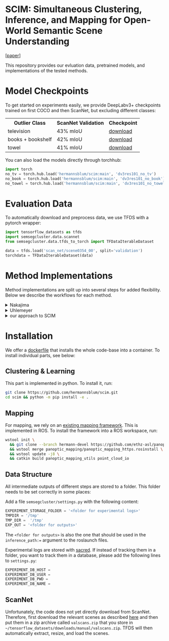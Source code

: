# SCIM: Simultaneous Clustering, Inference, and Mapping for Open-World Semantic Scene Understanding

[[paper](https://arxiv.org/abs/2206.10670)]


This repository provides our evluation data, pretrained models, and implementations of the tested methods.

# Model Checkpoints

To get started on experiments easily, we provide DeepLabv3+ checkpoints trained on first COCO and then ScanNet, but excluding different classes:

<table>
<tr><th>Outlier Class</th><th>ScanNet Validation</th><th>Checkpoint</th></tr>
<tr><td>television</td><td>43% mIoU</td><td><a target="_blank" href="https://zenodo.org/record/6840795/files/deeplab_no_tv.pth?download=1">download</a></td></tr>
<tr><td>books + bookshelf</td><td>42% mIoU</td><td><a target="_blank" href="https://zenodo.org/record/6840795/files/deeplab_no_books.pth?download=1">download</a></td></tr>
<tr><td>towel</td><td>41% mIoU</td><td><a target="_blank" href="https://zenodo.org/record/6840795/files/deeplab_no_towel.pth?download=1">download</a></td></tr>
</table>

You can also load the models directly through torchhub:

```python
import torch
no_tv = torch.hub.load('hermannsblum/scim:main', 'dv3res101_no_tv')
no_book = torch.hub.load('hermannsblum/scim:main', 'dv3res101_no_book')
no_towel = torch.hub.load('hermannsblum/scim:main', 'dv3res101_no_towel')
```


# Evaluation Data

To automatically download and preprocess data, we use TFDS with a pytorch wrapper:

```python
import tensorflow_datasets as tfds
import semsegcluster.data.scannet
from semsegcluster.data.tfds_to_torch import TFDataIterableDataset

data = tfds.load('scan_net/scene0354_00', split='validation')
torchdata = TFDataIterableDataset(data)
```

# Method Implementations

Method implementations are split up into several steps for added flexibility. Below we describe the workflows for each method.

<details>
  <summary>Nakajima</summary>

1. run inference
```bash
python deeplab/scannet_inference.py with subset=$SCENE and pretrained_model=$MODEL
```
2. run mapping (for flexibility, we run semantic mapping and uncertainty mapping separately)
```bash
roslaunch panoptic_mapping_utils scannnet_mapping.launch scene:=$SCENE model:=$MODEL inference_path:=<folder for outputs>/scannet_inference/$SCENE/$MODEL
roslaunch panoptic_mapping_utils scannnet_uncertmap.launch scene:=$SCENE model:=$MODEL inference_path:=<folder for outputs>/scannet_inference/$SCENE/$MODEL
```
3. render the maps
```bash
panoptic_mapping_utils scannnet_predrender.launch scene:=$SCENE model:=$MODEL inference_path:=<folder for outputs>/scannet_inference/$SCENE/$MODEL
panoptic_mapping_utils scannnet_voxelidrender.launch scene:=$SCENE model:=$MODEL inference_path:=<folder for outputs>/scannet_inference/$SCENE/$MODEL
panoptic_mapping_utils scannnet_uncertrender.launch scene:=$SCENE model:=$MODEL inference_path:=<folder for outputs>/scannet_inference/$SCENE/$MODEL
```
4. get the geometric features (we run 3DSmoothNet in a singularity container)
```bash
singularity run --nv --bind $OUTPUTS/$SCENE/$MODEL/point_cloud_0.ply:/pc.ply --bind $OUTPUTS/$SCENE/$MODEL/smoothnet:/output --bind $SMOOTHNET_DATA/evaluate:/3DSmoothNet/data/evaluate --bind $SMOOTHNET_DATA/logs:/3DSmoothNet/logs --bind $SMOOTHNET_DATA/preprocessed:/preprocessed smoothnet.simg
roslaunch panoptic_mapping_utils scannnet_geofeatures.launch scene:=$SCENE model:=$MODEL
```
5. run parameter optimisation and clustering
```bash
python3 deeplab/scannet_nakajima.py best_mcl_nakajima  with subset=$SCENE pretrained_model=$MODEL n_calls=100 shard=20
```
  </details>

<details>
  <summary>Uhlemeyer</summary>

1. run inference
```bash
python deeplab/scannet_inference.py with subset=$SCENE and pretrained_model=$MODEL
```

2. run meta-segmentation and clustering
```bash
python3 deeplab/scannet_uhlemeyer.py with subset=$SCENE pretrained_model=$MODEL pred_name=pred uncert_name=maxlogit-pp eps=3.5 min_samples=10
```
3. train the segmentation model and run inference with the new model
```bash
python deeplab/scannet_adaptation.py with subset=$SCENE and pretrained_model=$MODEL pseudolabels=uhlemeyer<id>
python deeplab/scannet_adaptedinference.py with training=<id from above> subset=$SCENE
```
  </details>

<details>
  <summary>our approach to SCIM</summary>

1. run inference
```bash
python deeplab/scannet_inference.py with subset=$SCENE and pretrained_model=$MODEL
```
2. run mapping (for flexibility, we run semantic mapping and uncertainty mapping separately)
```bash
roslaunch panoptic_mapping_utils scannnet_mapping.launch scene:=$SCENE model:=$MODEL inference_path:=<folder for outputs>/scannet_inference/$SCENE/$MODEL
roslaunch panoptic_mapping_utils scannnet_uncertmap.launch scene:=$SCENE model:=$MODEL inference_path:=<folder for outputs>/scannet_inference/$SCENE/$MODEL
```
3. render the maps
```bash
panoptic_mapping_utils scannnet_predrender.launch scene:=$SCENE model:=$MODEL inference_path:=<folder for outputs>/scannet_inference/$SCENE/$MODEL
panoptic_mapping_utils scannnet_voxelidrender.launch scene:=$SCENE model:=$MODEL inference_path:=<folder for outputs>/scannet_inference/$SCENE/$MODEL
panoptic_mapping_utils scannnet_uncertrender.launch scene:=$SCENE model:=$MODEL inference_path:=<folder for outputs>/scannet_inference/$SCENE/$MODEL
```
4. get the geometric features (we run 3DSmoothNet in a singularity container)
```bash
singularity run --nv --bind $OUTPUTS/$SCENE/$MODEL/point_cloud_0.ply:/pc.ply --bind $OUTPUTS/$SCENE/$MODEL/smoothnet:/output --bind $SMOOTHNET_DATA/evaluate:/3DSmoothNet/data/evaluate --bind $SMOOTHNET_DATA/logs:/3DSmoothNet/logs --bind $SMOOTHNET_DATA/preprocessed:/preprocessed smoothnet.simg
roslaunch panoptic_mapping_utils scannnet_geofeatures.launch scene:=$SCENE model:=$MODEL
```
5. run parameter optimisation and clustering (here we combine segmentation feautures, geometric features, and DINO; see the `deeplab/` folder for different scripts combining different features)
```bash
python3 deeplab/scannet_segandgeoanddino.py best_hdbscan  with subset=$SCENE pretrained_model=$MODEL n_calls=200 cluster_selection_method=eom
```
6. combine clustering and mapping into pseudolabels (`outlier` needs to be adjusted dependent on the clustering above)
```bash
python deeplab/pseudolabel.py with subset=$SCENE and pretrained_model=$MODEL outlier=segandgeoanddinohdbscan<id>
```
7. train the segmentation model and run inference with the new model
```bash
python deeplab/scannet_adaptation.py with subset=$SCENE and pretrained_model=$MODEL pseudolabels=merged-pseudolabel-pred-segandgeoanddinohdbscan<id>
python deeplab/scannet_adaptedinference.py with training=<id from above> subset=$SCENE
```
 </details>

# Installation

We offer a [dockerfile](https://github.com/hermannsblum/scim/blob/main/Dockerfile) that installs the whole code-base into a container. To install individual parts, see below:

## Clustering & Learning

This part is implemented in python. To install it, run:
```bash
git clone https://github.com/hermannsblum/scim.git
cd scim && python -m pip install -e .
```

## Mapping

For mapping, we rely on an [existing mapping framework](https://github.com/ethz-asl/panoptic_mapping). This is implemented in ROS. To install the framework into a ROS workspace, run:
```bash
wstool init \
  && git clone --branch hermann-devel https://github.com/ethz-asl/panoptic_mapping.git \
  && wstool merge panoptic_mapping/panoptic_mapping_https.rosinstall \
  && wstool update -j8 \
  && catkin build panoptic_mapping_utils point_cloud_io
```

## Data Structure

All intermediate outputs of different steps are stored to a folder. This folder needs to be set correctly in some places:

Add a file `semsegcluster/settings.py` with the following content:
```python
EXPERIMENT_STORAGE_FOLDER = '<folder for experimental logs>'
TMPDIR = '/tmp'
TMP_DIR =  '/tmp'
EXP_OUT = '<folder for outputs>'
```
The `<folder for outputs>` is also the one that should be used in the `inference_path:=` argument to the roslaunch files.


Experimental logs are stored with [sacred](https://github.com/IDSIA/sacred). If instead of tracking them in a folder, you want to track them in a database, please add the following lines to `settings.py`:
```python
EXPERIMENT_DB_HOST =
EXPERIMENT_DB_USER =
EXPERIMENT_DB_PWD =
EXPERIMENT_DB_NAME =
```

## ScanNet

Unfortunately, the code does not yet directly download from ScanNet. Therefore, first download the relevant scenes as described [here](https://github.com/ScanNet/ScanNet) and then put them in a zip archive called `valscans.zip` that you store in `~/tensorflow_datasets/downloads/manual/valscans.zip`. TFDS will then automatically extract, resize, and load the scenes.
